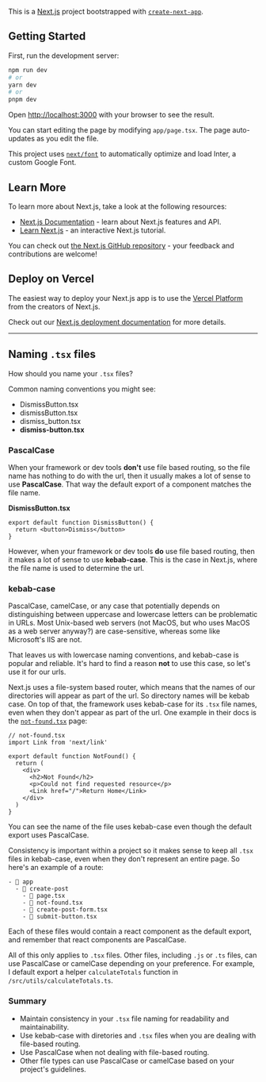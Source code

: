 This is a [Next.js](https://nextjs.org/) project bootstrapped with [`create-next-app`](https://github.com/vercel/next.js/tree/canary/packages/create-next-app).

## Getting Started

First, run the development server:

```bash
npm run dev
# or
yarn dev
# or
pnpm dev
```

Open [http://localhost:3000](http://localhost:3000) with your browser to see the result.

You can start editing the page by modifying `app/page.tsx`. The page auto-updates as you edit the file.

This project uses [`next/font`](https://nextjs.org/docs/basic-features/font-optimization) to automatically optimize and load Inter, a custom Google Font.

## Learn More

To learn more about Next.js, take a look at the following resources:

- [Next.js Documentation](https://nextjs.org/docs) - learn about Next.js features and API.
- [Learn Next.js](https://nextjs.org/learn) - an interactive Next.js tutorial.

You can check out [the Next.js GitHub repository](https://github.com/vercel/next.js/) - your feedback and contributions are welcome!

## Deploy on Vercel

The easiest way to deploy your Next.js app is to use the [Vercel Platform](https://vercel.com/new?utm_medium=default-template&filter=next.js&utm_source=create-next-app&utm_campaign=create-next-app-readme) from the creators of Next.js.

Check out our [Next.js deployment documentation](https://nextjs.org/docs/deployment) for more details.

---

## Naming `.tsx` files

How should you name your `.tsx` files?

Common naming conventions you might see:

* DismissButton.tsx
* dismissButton.tsx
* dismiss_button.tsx
* **dismiss-button.tsx**

### PascalCase

When your framework or dev tools **don't** use file based routing, so the file name has nothing to do with the url, then it usually makes a lot of sense to use **PascalCase**. That way the default export of a component matches the file name. 

**DismissButton.tsx**

```tsx 
export default function DismissButton() {
  return <button>Dismiss</button>
}
```

However, when your framework or dev tools **do** use file based routing, then it makes a lot of sense to use **kebab-case**. This is the case in Next.js, where the file name is used to determine the url.

### kebab-case

PascalCase, camelCase, or any case that potentially depends on distinguishing between uppercase and lowercase letters can be problematic in URLs. Most Unix-based web servers (not MacOS, but who uses MacOS as a web server anyway?) are case-sensitive, whereas some like Microsoft's IIS are not.

That leaves us with lowercase naming conventions, and kebab-case is popular and reliable. It's hard to find a reason **not** to use this case, so let's use it for our urls. 

Next.js uses a file-system based router, which means that the names of our directories will appear as part of the url. So directory names will be kebab case. On top of that, the framework uses kebab-case for its `.tsx` file names, even when they don't appear as part of the url. One example in their docs is the [`not-found.tsx`](https://nextjs.org/docs/app/api-reference/file-conventions/not-found) page:

```tsx
// not-found.tsx
import Link from 'next/link'
 
export default function NotFound() {
  return (
    <div>
      <h2>Not Found</h2>
      <p>Could not find requested resource</p>
      <Link href="/">Return Home</Link>
    </div>
  )
}
```

You can see the name of the file uses kebab-case even though the default export uses PascalCase. 

Consistency is important within a project so it makes sense to keep all `.tsx` files in kebab-case, even when they don't represent an entire page. So here's an example of a route:

```
- 📁 app
  - 📁 create-post
    - 📄 page.tsx
    - 📄 not-found.tsx
    - 📄 create-post-form.tsx
    - 📄 submit-button.tsx
```

Each of these files would contain a react component as the default export, and remember that react components are PascalCase. 

All of this only applies to `.tsx` files. Other files, including `.js` or `.ts` files, can use PascalCase or camelCase depending on your preference. For example, I default export a helper `calculateTotals` function in `/src/utils/calculateTotals.ts`.

### Summary

* Maintain consistency in your `.tsx` file naming for readability and maintainability.
* Use kebab-case with diretories and `.tsx` files when you are dealing with file-based routing.
* Use PascalCase when not dealing with file-based routing.
* Other file types can use PascalCase or camelCase based on your project's guidelines.